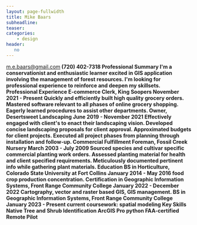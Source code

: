 ```yaml
---
layout: page-fullwidth
title: Mike Baars  
subheadline:  
teaser: 
categories:
    - design
header:
   no
---
```

m.e.baars@gmail.com<b>
(720) 402-7318<b>
Professional Summary<b>
I'm a conservationist and enthusiastic learner excited in GIS application involving the management of forest resources. I'm looking for professional experience to reinforce and deepen my skillsets.
Professional Experience
E-commerce Clerk, King Soopers
November 2021 - Present
Quickly and efficiently built high quality grocery orders.
Mastered software relevant to all phases of online grocery shopping.
Eagerly learned procedures to assist other departments.
Owner, Desertsweet Landscaping
June 2019 - November 2021
Effectively engaged with client's to enact their landscaping vision.
Developed concise landscaping proposals for client approval.
Approximated budgets for client projects.
Executed all project phases from planning through installation and follow-up.
Commercial Fulfillment Foreman, Fossil Creek Nursery
March 2003 - July 2009
Sourced species and cultivar specific commercial planting work orders.
Assessed planting material for health and client specified requirements.
Meticulously documented pertinent info while gathering plant materials.
Education
BS in Horticulture, Colorado State University at Fort Collins
January 2014 - May 2016
food crop production concentration.
Certification in Geographic Information Systems, Front Range Community College
January 2022 - December 2022
Cartography, vector and raster based GIS, GIS management.
BS in Geographic Information Systems, Front Range Community College
January 2023 - Present
current coursework: spatial modeling
Key Skills
Native Tree and Shrub Identification
ArcGIS Pro
python
FAA-certified Remote Pilot

